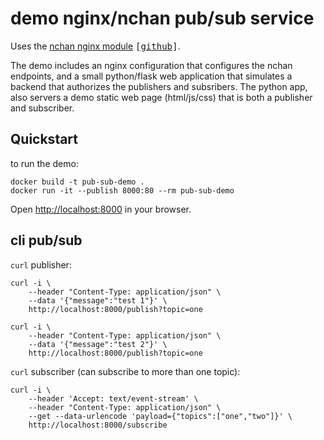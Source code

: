 # demo nginx/nchan pub/sub service

Uses the [nchan nginx module](https://nchan.io/) <tt>[[github](https://github.com/slact/nchan)]</tt>.

The demo includes an nginx configuration that configures the nchan endpoints,
and a small python/flask web application that simulates a backend that authorizes the
publishers and subsribers. The python app, also servers a demo static web page (html/js/css)
that is both a publisher and subscriber.

## Quickstart

to run the demo:
```
docker build -t pub-sub-demo .
docker run -it --publish 8000:80 --rm pub-sub-demo
```

Open [http://localhost:8000](http://localhost:8000) in your browser.

## cli pub/sub

`curl` publisher:
```
curl -i \
    --header "Content-Type: application/json" \
    --data '{"message":"test 1"}' \
    http://localhost:8000/publish?topic=one

curl -i \
    --header "Content-Type: application/json" \
    --data '{"message":"test 2"}' \
    http://localhost:8000/publish?topic=one
```

`curl` subscriber (can subscribe to more than one topic):
```
curl -i \
    --header 'Accept: text/event-stream' \
    --header "Content-Type: application/json" \
    --get --data-urlencode 'payload={"topics":["one","two"]}' \
    http://localhost:8000/subscribe
```
